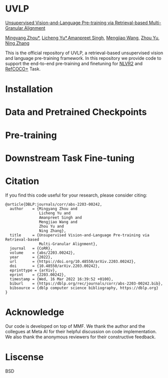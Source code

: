 # UVLP
[Unsupervised Vision-and-Language Pre-training via Retrieval-based Multi-Granular Alignment](https://arxiv.org/abs/2203.00242)

[Mingyang Zhou*](https://github.com/zmykevin), [Licheng Yu*](https://lichengunc.github.io/),[Amanpreet Singh](https://apsdehal.in/), [Mengjiao Wang](https://scholar.google.co.uk/citations?user=98J-rNMAAAAJ&hl=en), [Zhou Yu](https://www.cs.columbia.edu/~zhouyu/), [Ning Zhang](https://n-zhang.github.io/) 

This is the official repository of UVLP,  a retrieval-based unsupervised vision and language pre-training framework. In this repository we provide code to support the end-to-end pre-training and finetuning for [NLVR2](https://lil.nlp.cornell.edu/nlvr/) and [RefCOCO+](https://github.com/lichengunc/refer) Task.

# Installation

# Data and Pretrained Checkpoints

# Pre-training

# Downstream Task Fine-tuning

# Citation
If you find this code useful for your research, please consider citing: 
```
@article{DBLP:journals/corr/abs-2203-00242,
  author    = {Mingyang Zhou and
               Licheng Yu and
               Amanpreet Singh and
               Mengjiao Wang and
               Zhou Yu and
               Ning Zhang},
  title     = {Unsupervised Vision-and-Language Pre-training via Retrieval-based
               Multi-Granular Alignment},
  journal   = {CoRR},
  volume    = {abs/2203.00242},
  year      = {2022},
  url       = {https://doi.org/10.48550/arXiv.2203.00242},
  doi       = {10.48550/arXiv.2203.00242},
  eprinttype = {arXiv},
  eprint    = {2203.00242},
  timestamp = {Wed, 16 Mar 2022 16:39:52 +0100},
  biburl    = {https://dblp.org/rec/journals/corr/abs-2203-00242.bib},
  bibsource = {dblp computer science bibliography, https://dblp.org}
}
```
# Acknowledge
Our code is developed on top of MMF. We thank the author and the collegues at Meta AI for their helpful discussion on code implementation. We also thank the anonymous reviewers for their constructive feedback. 

# Liscense
BSD
